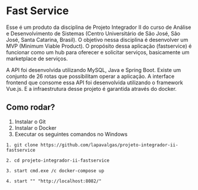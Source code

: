 # Fast Service

Esse é um produto da disciplina de Projeto Integrador II do curso de Análise e Desenvolvimento de Sistemas (Centro Universitário de São José, São José, Santa Catarina, Brasil). O objetivo nessa disciplina é desenvolver um MVP (Minimum Viable Product). O propósito dessa aplicação (fastservice) é funcionar como um hub para oferecer e solicitar serviços, basicamente um marketplace de serviços.

A API foi desenvolvida utilizando MySQL, Java e Spring Boot. Existe um conjunto de 26 rotas que possibilitam operar a aplicação. A interface frontend que consome essa API foi desenvolvida utilizando o framework Vue.js. E a infraestrutura desse projeto é garantida através do docker.

## Como rodar?
1. Instalar o Git
2. Instalar o Docker 
3. Executar os seguintes comandos no Windows

```
1. git clone https://github.com/lapavalgas/projeto-integrador-ii-fastservice

2. cd projeto-integrador-ii-fastservice

3. start cmd.exe /c docker-compose up

4. start "" "http://localhost:8082/"
```